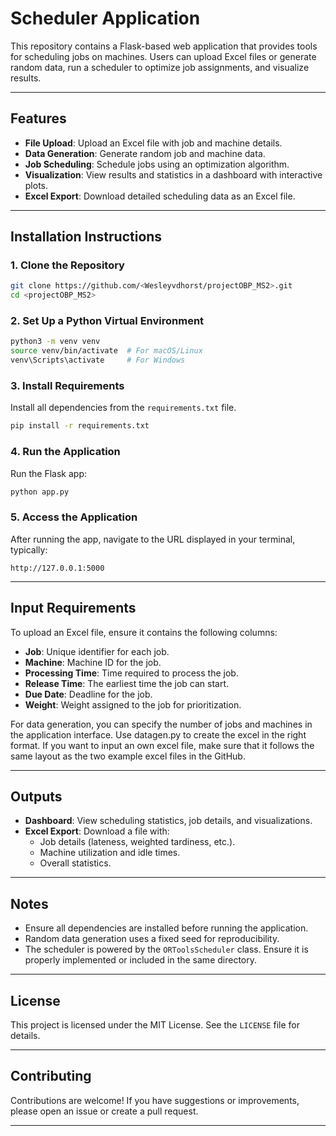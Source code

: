 # Scheduler Application

This repository contains a Flask-based web application that provides tools for scheduling jobs on machines. Users can upload Excel files or generate random data, run a scheduler to optimize job assignments, and visualize results.

---

## Features
- **File Upload**: Upload an Excel file with job and machine details.
- **Data Generation**: Generate random job and machine data.
- **Job Scheduling**: Schedule jobs using an optimization algorithm.
- **Visualization**: View results and statistics in a dashboard with interactive plots.
- **Excel Export**: Download detailed scheduling data as an Excel file.

---

## Installation Instructions

### 1. Clone the Repository
```bash
git clone https://github.com/<Wesleyvdhorst/projectOBP_MS2>.git
cd <projectOBP_MS2>
```

### 2. Set Up a Python Virtual Environment
```bash
python3 -m venv venv
source venv/bin/activate  # For macOS/Linux
venv\Scripts\activate     # For Windows
```

### 3. Install Requirements
Install all dependencies from the `requirements.txt` file.
```bash
pip install -r requirements.txt
```

### 4. Run the Application
Run the Flask app:
```bash
python app.py
```

### 5. Access the Application
After running the app, navigate to the URL displayed in your terminal, typically:
```
http://127.0.0.1:5000
```

---

## Input Requirements
To upload an Excel file, ensure it contains the following columns:
- **Job**: Unique identifier for each job.
- **Machine**: Machine ID for the job.
- **Processing Time**: Time required to process the job.
- **Release Time**: The earliest time the job can start.
- **Due Date**: Deadline for the job.
- **Weight**: Weight assigned to the job for prioritization.

For data generation, you can specify the number of jobs and machines in the application interface. Use datagen.py to create the excel in the right format. If you want to input an own excel file, make sure that it follows the same layout as the two example excel files in the GitHub. 

---

## Outputs
- **Dashboard**: View scheduling statistics, job details, and visualizations.
- **Excel Export**: Download a file with:
  - Job details (lateness, weighted tardiness, etc.).
  - Machine utilization and idle times.
  - Overall statistics.

---

## Notes
- Ensure all dependencies are installed before running the application.
- Random data generation uses a fixed seed for reproducibility.
- The scheduler is powered by the `ORToolsScheduler` class. Ensure it is properly implemented or included in the same directory.

---

## License
This project is licensed under the MIT License. See the `LICENSE` file for details.

---

## Contributing
Contributions are welcome! If you have suggestions or improvements, please open an issue or create a pull request.

---

